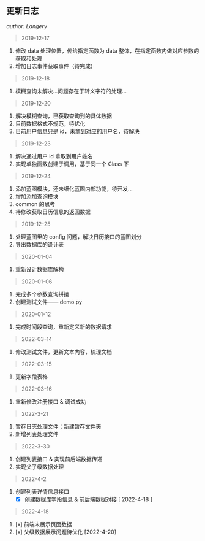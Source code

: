 ## 更新日志

*author: Langery*

> 2019-12-17

1. 修改 data 处理位置，传给指定函数为 data 整体，在指定函数内做对应参数的获取和处理
2. 增加日志事件获取事件（待完成）

> 2019-12-18

1. 模糊查询未解决...问题存在于转义字符的处理...

> 2019-12-20

1. 解决模糊查询，已获取查询到的具体数据
2. 目前数据格式不规范，待优化
3. 目前用户信息只是 id，未拿到对应的用户名，待解决

> 2019-12-23

1. 解决通过用户 id 拿取到用户姓名
2. 实现单独函数创建于调用，基于同一个 Class 下

> 2019-12-24

1. 添加蓝图模块，还未细化蓝图内部功能，待开发...
2. 增加添加查询模块
3. common 的思考
4. 待修改获取日历信息的返回数据

> 2019-12-25

1. 处理蓝图里的 config 问题，解决日历接口的蓝图划分
2. 导出数据库的设计表

> 2020-01-04

1. 重新设计数据库解构

> 2020-01-06

1. 完成多个参数查询拼接
2. 创建测试文件—— demo.py

> 2020-01-12

1. 完成时间段查询，重新定义新的数据请求

> 2022-03-14

1. 修改测试文件，更新文本内容，梳理文档

> 2022-03-15

1. 更新字段表格

> 2022-03-16

1. 重新修改注册接口 & 调试成功

> 2022-3-21

1. 暂存日志处理文件；新建暂存文件夹
2. 新增列表处理文件

> 2022-3-30

1. 创建列表接口 & 实现前后端数据传递
2. 实现父子级数据处理

> 2022-4-2

1. 创建列表详情信息接口
    - [x] 创建数据库字段信息 & 前后端数据对接 [ 2022-4-18 ]

> 2022-4-18

1. [x] 前端未展示页面数据
2. [x] 父级数据展示问题待优化 [2022-4-20]


